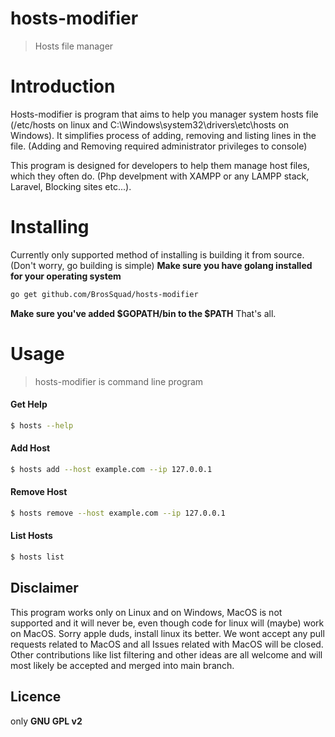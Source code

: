 # hosts-modifier
> Hosts file manager

# Introduction

Hosts-modifier is program that aims to help you manager system hosts file (/etc/hosts on linux and C:\Windows\system32\drivers\etc\hosts on Windows).
It simplifies process of adding, removing and listing lines in the file. 
(Adding and Removing required administrator privileges to console)

This program is designed for developers to help them manage host files, which they often do. (Php develpment with XAMPP or any LAMPP stack, Laravel, Blocking sites etc...).


# Installing

Currently only supported method of installing is building it from source. (Don't worry, go building is simple)
**Make sure you have golang installed for your operating system**

```sh
go get github.com/BrosSquad/hosts-modifier
```
**Make sure you've added $GOPATH/bin to the $PATH**
That's all.

# Usage

> hosts-modifier is command line program


#### Get Help

```sh
$ hosts --help
```

#### Add Host

```sh
$ hosts add --host example.com --ip 127.0.0.1
```


#### Remove Host

```sh
$ hosts remove --host example.com --ip 127.0.0.1
```

#### List Hosts

```sh
$ hosts list
```

## Disclaimer

This program works only on Linux and on Windows, MacOS is not supported and it will never be, even though code for linux will (maybe) work on MacOS.
Sorry apple duds, install linux its better. We wont accept any pull requests related to MacOS and all Issues related with MacOS will be closed. 
Other contributions like list filtering and other ideas are all welcome and will most likely be accepted and merged into main branch.

## Licence

only **GNU GPL v2**

